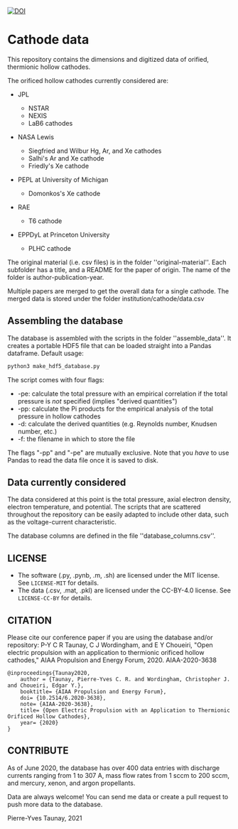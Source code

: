 [![DOI](https://zenodo.org/badge/95235124.svg)](https://zenodo.org/badge/latestdoi/95235124)
# Cathode data
This repository contains the dimensions and digitized data of orified, thermionic hollow cathodes.

The orificed hollow cathodes currently considered are:
- JPL

    - NSTAR
    - NEXIS
    - LaB6 cathodes

- NASA Lewis

    - Siegfried and Wilbur Hg, Ar, and Xe cathodes 
    - Salhi's Ar and Xe cathode
    - Friedly's Xe cathode

- PEPL at University of Michigan

    - Domonkos's Xe cathode

- RAE

    - T6 cathode 

- EPPDyL at Princeton University

    - PLHC cathode

The original material (i.e. csv files) is in the folder ''original-material''. 
Each subfolder has a title, and a README for the paper of origin. The name of the folder is author-publication-year.

Multiple papers are merged to get the overall data for a single cathode.
The merged data is stored under the folder institution/cathode/data.csv

## Assembling the database
The database is assembled with the scripts in the folder ''assemble_data''. 
It creates a portable HDF5 file that can be loaded straight into a Pandas dataframe. 
Default usage:
```bash
python3 make_hdf5_database.py 
```
The script comes with four flags:
- -pe: calculate the total pressure with an empirical correlation if the total pressure is *not* specified (implies "derived quantities")
- -pp: calculate the Pi products for the empirical analysis of the total pressure in hollow cathodes
- -d: calculate the derived quantities (e.g. Reynolds number, Knudsen number, etc.)
- -f: the filename in which to store the file

The flags "-pp" and "-pe" are mutually exclusive.
Note that you *have* to use Pandas to read the data file once it is saved to disk.

## Data currently considered
The data considered at this point is the total pressure, axial electron density, electron temperature, and potential. 
The scripts that are scattered throughout the repository can be easily adapted to include other data, such as the
voltage-current characteristic.

The database columns are defined in the file ''database_columns.csv''.

## LICENSE
* The software (.py, .pynb, .m, .sh) are licensed under the MIT license. See `LICENSE-MIT` for details.
* The data (.csv, .mat, .pkl) are licensed under the CC-BY-4.0 license. See `LICENSE-CC-BY` for details.

## CITATION
Please cite our conference paper if you are using the database and/or repository:
P-Y C R Taunay, C J Wordingham, and E Y Choueiri, "Open electric propulsion with an application to 
thermionic orificed hollow cathodes," AIAA Propulsion and Energy Forum, 2020. AIAA-2020-3638
```
@inproceedings{Taunay2020,
    author = {Taunay, Pierre-Yves C. R. and Wordingham, Christopher J. and Choueiri, Edgar Y.},
    booktitle= {AIAA Propulsion and Energy Forum},
    doi= {10.2514/6.2020-3638},
    note= {AIAA-2020-3638},
    title= {Open Electric Propulsion with an Application to Thermionic Orificed Hollow Cathodes},
    year= {2020}
}
```

## CONTRIBUTE
As of June 2020, the database has over 400 data entries with discharge currents
ranging from 1 to 307 A, mass flow rates from 1 sccm to 200 sccm, and 
mercury, xenon, and argon propellants. 

Data are always welcome! 
You can send me data or create a pull request to push more data to the database.

Pierre-Yves Taunay, 2021
